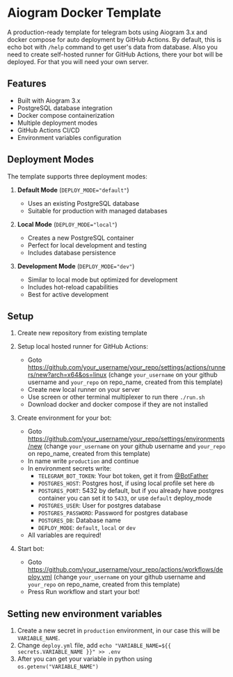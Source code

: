 # Aiogram Docker Template

A production-ready template for telegram bots using Aiogram 3.x and docker compose for auto deployment by GitHub Actions. By default, this is echo bot with `/help` command to get user's data from database. Also you need to create self-hosted runner for GitHub Actions, there your bot will be deployed. For that you will need your own server.

## Features

-   Built with Aiogram 3.x
-   PostgreSQL database integration
-   Docker compose containerization
-   Multiple deployment modes
-   GitHub Actions CI/CD
-   Environment variables configuration

## Deployment Modes

The template supports three deployment modes:

1. **Default Mode** (`DEPLOY_MODE="default"`)

    - Uses an existing PostgreSQL database
    - Suitable for production with managed databases

2. **Local Mode** (`DEPLOY_MODE="local"`)

    - Creates a new PostgreSQL container
    - Perfect for local development and testing
    - Includes database persistence

3. **Development Mode** (`DEPLOY_MODE="dev"`)
    - Similar to local mode but optimized for development
    - Includes hot-reload capabilities
    - Best for active development

## Setup

1. Create new repository from existing template
2. Setup local hosted runner for GitHub Actions:

    - Goto https://github.com/your_username/your_repo/settings/actions/runners/new?arch=x64&os=linux (change `your_username` on your github username and `your_repo` on repo_name, created from this template)
    - Create new local runner on your server
    - Use screen or other terminal multiplexer to run there `./run.sh`
    - Download docker and docker compose if they are not installed

3. Create environment for your bot:

    - Goto https://github.com/your_username/your_repo/settings/environments/new (change `your_username` on your github username and `your_repo` on repo_name, created from this template)
    - In name write `production` and continue
    - In environment secrets write:
        - `TELEGRAM_BOT_TOKEN`: Your bot token, get it from [@BotFather](https://t.me/BotFather)
        - `POSTGRES_HOST`: Postgres host, if using local profile set here `db`
        - `POSTGRES_PORT`: 5432 by default, but if you already have postgres container you can set it to `5433`, or use `default` deploy_mode
        - `POSTGRES_USER`: User for postgres database
        - `POSTGRES_PASSWORD`: Password for postgres database
        - `POSTGRES_DB`: Database name
        - `DEPLOY_MODE`: `default`, `local` or `dev`
    - All variables are required!

4. Start bot:
    - Goto https://github.com/your_username/your_repo/actions/workflows/deploy.yml (change `your_username` on your github username and `your_repo` on repo_name, created from this template)
    - Press Run workflow and start your bot!

## Setting new environment variables

1. Create a new secret in `production` environment, in our case this will be `VARIABLE_NAME`.
2. Change `deploy.yml` file, add `echo "VARIABLE_NAME=${{ secrets.VARIABLE_NAME }}" >> .env`
3. After you can get your variable in python using `os.getenv("VARIABLE_NAME")`
